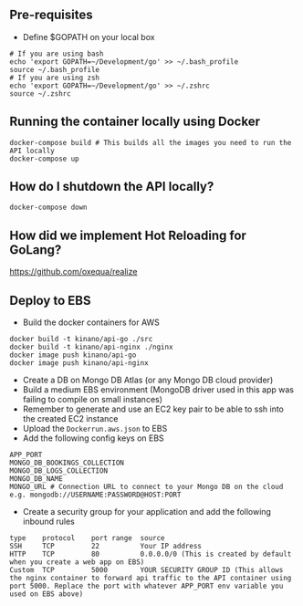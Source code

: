 
## Pre-requisites
* Define $GOPATH on your local box
```
# If you are using bash
echo 'export GOPATH=~/Development/go' >> ~/.bash_profile
source ~/.bash_profile
# If you are using zsh
echo 'export GOPATH=~/Development/go' >> ~/.zshrc
source ~/.zshrc
```

## Running the container locally using Docker
```
docker-compose build # This builds all the images you need to run the API locally
docker-compose up
```

## How do I shutdown the API locally?
```
docker-compose down
```

## How did we implement Hot Reloading for GoLang?

https://github.com/oxequa/realize

## Deploy to EBS
* Build the docker containers for AWS
```
docker build -t kinano/api-go ./src
docker build -t kinano/api-nginx ./nginx
docker image push kinano/api-go
docker image push kinano/api-nginx
```
* Create a DB on Mongo DB Atlas (or any Mongo DB cloud provider)
* Build a medium EBS environment (MongoDB driver used in this app was failing to compile on small instances)
* Remember to generate and use an EC2 key pair to be able to ssh into the created EC2 instance
* Upload the `Dockerrun.aws.json` to EBS
* Add the following config keys on EBS
```
APP_PORT
MONGO_DB_BOOKINGS_COLLECTION
MONGO_DB_LOGS_COLLECTION
MONGO_DB_NAME
MONGO_URL # Connection URL to connect to your Mongo DB on the cloud e.g. mongodb://USERNAME:PASSWORD@HOST:PORT
```
* Create a security group for your application and add the following inbound rules
```
type    protocol    port range  source
SSH     TCP         22          Your IP address
HTTP    TCP         80          0.0.0.0/0 (This is created by default when you create a web app on EBS)
Custom  TCP         5000        YOUR SECURITY GROUP ID (This allows the nginx container to forward api traffic to the API container using port 5000. Replace the port with whatever APP_PORT env variable you used on EBS above)
```
